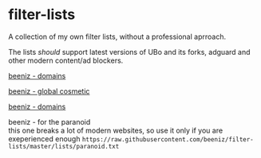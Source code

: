 # filter-lists
A collection of my own filter lists, without a professional aprroach.

The lists *should* support latest versions of UBo and its forks, adguard and other modern content/ad blockers.

<a href="abp:subscribe?location=https://raw.githubusercontent.com/beeniz/filter-lists/master/lists/domains.txt&amp;title=beeniz - domains">beeniz - domains</a>

<a href="abp:subscribe?location=https://raw.githubusercontent.com/beeniz/filter-lists/master/lists/global-cosmetic.txt&amp;title=beeniz - global cosmetic">beeniz - global cosmetic</a>

<a href="abp:subscribe?location=https://raw.githubusercontent.com/beeniz/filter-lists/master/lists/scripts%26trackers.txt&amp;title=beeniz - scripts and trackers">beeniz - domains</a>

beeniz - for the paranoid \
this one breaks a lot of modern websites, so use it only if you are exeperienced enough
```https://raw.githubusercontent.com/beeniz/filter-lists/master/lists/paranoid.txt```
